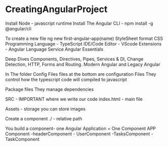 # CreatingAngularProject
Install Node - javascript runtime
Install The Angular CLI - npm install -g @angular/cli

To create a new file
ng new  first-angular-app(name)
StyleSheet format CSS
Programming Language - TypeScript
IDE/Code Editor - VScode
Extensions - Angular Language Service
             Angular Essentials

Deep Dives
Components, Directives, Pipes, Services & DI, Change Detection, HTTP, Forms and Routing.
Modern Angular and Legacy Angular

In The folder
Config Files
files at the bottom are configuration Files
They control how the typescript code will compiled to javascript

Package files
They manage dependencies

SRC - IMPORTANT
where we write our code
index.html - main file

Assets - storage
you can store images

Create a component
./ - relative path

You build a component- one Angular Application = One Component
APP Component -headerComponent
              - UserComponent
              -TasksComponent -TaskComponent


